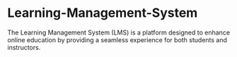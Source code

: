 # Learning-Management-System
The Learning Management System (LMS) is a platform designed to enhance online education by providing a seamless experience for both students and instructors.
